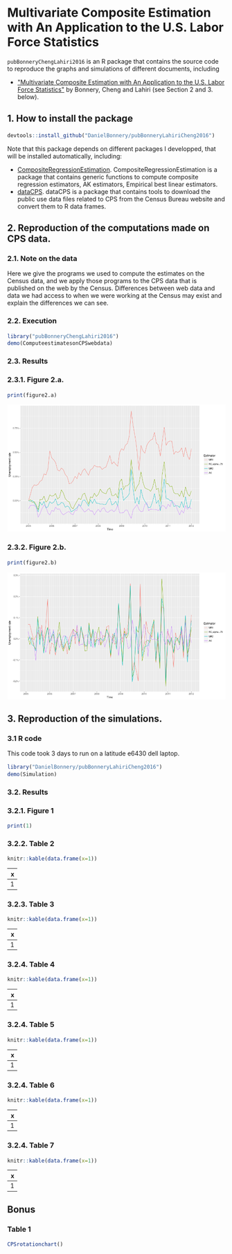 # Multivariate Composite Estimation with An Application to the U.S. Labor Force Statistics 
`pubBonneryChengLahiri2016` is an R package that contains the source code to reproduce the graphs and simulations of different documents, including
* ["Multivariate Composite Estimation with An Application to the
U.S. Labor Force Statistics"]() by Bonnery, Cheng and Lahiri (see Section 2 and 3. below).

## 1. How to install the package

```r
devtools::install_github("DanielBonnery/pubBonneryLahiriCheng2016")
```

Note that this package depends on different packages I developped, that will be installed automatically, including:
* [CompositeRegressionEstimation](https://github.com/DanielBonnery/CompositeRegressionEstimation). CompositeRegressionEstimation is a package that contains generic functions to compute composite regression estimators, AK estimators, Empirical best linear estimators.
* [dataCPS](https://github.com/DanielBonnery/dataCPS). dataCPS is a package that contains tools to download the public use data files related to CPS from the Census Bureau website and convert them to R data frames.


## 2. Reproduction of the computations made on CPS data. 

### 2.1. Note on the data 
Here we give the programs we used to compute the estimates on the Census data, and we apply those programs to the CPS data that is published on the web by the Census. Differences between web data and data we had access to when we were working at the Census may exist and explain the differences we can see.

### 2.2. Execution


```r
library("pubBonneryChengLahiri2016")
demo(ComputeestimatesonCPSwebdata)
```





### 2.3. Results



### 2.3.1. Figure 2.a.

```r
print(figure2.a)
```

![plot of chunk fig2a](figure/fig2a-1.png)


### 2.3.2. Figure 2.b.

```r
print(figure2.b)
```

![plot of chunk fig2b](figure/fig2b-1.png)


## 3. Reproduction of the simulations. 


### 3.1 R code

This code took 3 days to run on a latitude e6430 dell laptop.

```r
library("DanielBonnery/pubBonneryLahiriCheng2016")
demo(Simulation)
```

### 3.2. Results

### 3.2.1. Figure 1

```r
print(1)
```
### 3.2.2. Table 2

```r
knitr::kable(data.frame(x=1))
```



|  x|
|--:|
|  1|
### 3.2.3. Table 3

```r
knitr::kable(data.frame(x=1))
```



|  x|
|--:|
|  1|
### 3.2.4. Table 4

```r
knitr::kable(data.frame(x=1))
```



|  x|
|--:|
|  1|
### 3.2.4. Table 5

```r
knitr::kable(data.frame(x=1))
```



|  x|
|--:|
|  1|
### 3.2.4. Table 6

```r
knitr::kable(data.frame(x=1))
```



|  x|
|--:|
|  1|

### 3.2.4. Table 7

```r
knitr::kable(data.frame(x=1))
```



|  x|
|--:|
|  1|
## Bonus

### Table 1

```r
CPSrotationchart()
```
